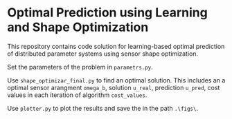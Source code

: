 # Optimal Prediction using Learning and Shape Optimization

This repository contains code solution for learning-based optimal prediction of distributed parameter systems using sensor shape optimization.

Set the parameters of the problem in `parametrs.py`. 

Use `shape_optimizar_final.py` to find an optimal solution. This includes an a optimal sensor arangment `omega_b`, solution `u_real`, prediction `u_pred`, cost values in each iteration of algorithm `cost_values`.

Use `plotter.py` to plot the results and save the in the path `.\figs\`.
